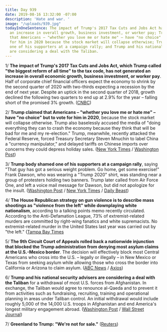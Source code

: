 ```yaml
---
title: Day 939
date: 2019-08-16 13:32:00 -07:00
description: 'Hate and war. '
image: "/uploads/939.jpg"
todayInOneSentence: The impact of Trump's 2017 Tax Cuts and Jobs Act has not generated
  an increase in overall growth, business investment, or worker pay; Trump claimed
  that Americans – "whether you love me or hate me" – have "no choice" but to vote
  for him in 2020 because the stock market will collapse otherwise; Trump body shamed
  one of his supporters at a campaign rally; and Trump and his national security advisers
  are considering a deal with the Taliban.
---
```


1/ **The impact of Trump's 2017 Tax Cuts and Jobs Act, which Trump called "the biggest reform of all time" to the tax code, has not generated an increase in overall economic growth, business investment, or worker pay**. Half of corporate chief financial officers expect the economy to shrink by the second quarter of 2020 with two-thirds expecting a recession by the end of next year. Despite an uptick in the second quarter of 2018, growth declined the following two quarters to end up at 2.9% for the year – falling short of the promised 3% growth. ([CNBC](https://www.cnbc.com/2019/08/16/trumps-tax-cut-isnt-giving-the-us-economy-the-boost-it-needs.html))

2/ **Trump claimed that Americans – "whether you love me or hate me" – have "no choice" but to vote for him in 2020**, because the stock market will collapse otherwise. Trump also baselessly accused the media of "doing everything they can to crash the economy because they think that will be bad for me and my re-election." Trump, meanwhile, recently attacked the Federal Reserve, forced Treasury Secretary Steven Mnuchin to label China a "currency manipulator," and delayed tariffs on Chinese imports over concerns they could depress holiday sales. ([New York Times](https://www.nytimes.com/2019/08/15/us/politics/trump-rally.html) / [Washington Post](https://www.washingtonpost.com/politics/trump-banking-on-strong-economy-to-win-reelection-frets-over-a-possible-downturn/2019/08/15/04a85352-bf67-11e9-b873-63ace636af08_story.html))

3/ **Trump body shamed one of his supporters at a campaign rally**, saying "That guy has got a serious weight problem. Go home, get some exercise!" Frank Dawson, who was wearing a "Trump 2020" shirt, was standing near a group of protesters holding two banners. Trump later called from Air Force One, and left a voice mail message for Dawson, but did not apologize for the insult. ([Washington Post](https://www.washingtonpost.com/politics/2019/08/16/man-trump-mocked-heavyset-his-new-hampshire-rally-appeared-be-trump-supporter/) / [New York Times](https://www.nytimes.com/2019/08/16/us/politics/trump-fat-shames-frank-dawson.html) / [Daily Beast](https://www.thedailybeast.com/supporter-who-trump-mocked-as-fat-says-everythings-good-i-love-the-guy))

4/ **The House Republican strategy on gun violence is to describe mass shootings as "violence from the left" while downplaying white nationalism**, according to a talking points memo recently circulated. According to the Anti-Defamation League, 73% of extremist-related murders are committed by right-wing fanatics and white supremacists. No extremist-related murder in the United States last year was carried out by "the left." ([Tampa Bay Times](https://www.tampabay.com/florida-politics/buzz/2019/08/16/memo-reveals-a-house-republican-strategy-on-shootings-downplay-white-nationalism-blame-left/)

5/ **The 9th Circuit Court of Appeals rolled back a nationwide injunction that blocked the Trump administration from denying most asylum claims at the U.S.-Mexico border**. The decision will effectively block most Central Americans who cross into the U.S. – legally or illegally – in New Mexico or Texas from seeking asylum while allowing those who cross the border into California or Arizona to claim asylum. ([ABC News](https://abcnews.go.com/Politics/court-trump-admin-asylum-restrictions-place-border/story?id=65016549) / [Axios](https://www.axios.com/trump-asylum-rule-texas-new-mexico-ninth-circuit-51309bef-ab51-4b3e-af45-d697507ce16c.html))

6/ **Trump and his national security advisers are considering a deal with the Taliban** for a withdrawal of most U.S. forces from Afghanistan. In exchange, the Taliban would agree to renounce al-Qaeda and to prevent it from activities such as fundraising, recruiting, training and operational planning in areas under Taliban control. An initial withdrawal would include roughly 5,000 of the 14,000 U.S. troops in Afghanistan and end America's longest military engagement abroad. ([Washington Post](https://www.washingtonpost.com/politics/trump-plans-friday-meeting-to-make-arrangements-for-withdrawal-from-afghanistan/2019/08/16/cab8d6aa-c00e-11e9-a5c6-1e74f7ec4a93_story.html) / [Wall Street Journal](https://www.wsj.com/articles/trump-to-meet-with-top-advisers-to-consider-deal-with-taliban-11565969434))

7/ **Greenland to Trump: "We're not for sale."** ([Reuters](https://www.reuters.com/article/us-usa-trump-greenland-idUSKCN1V60AQ))